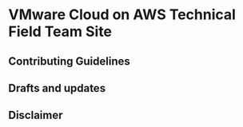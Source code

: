 # VMware Cloud on AWS Technical Field Team Site

## Contributing Guidelines

## Drafts and updates

## Disclaimer
